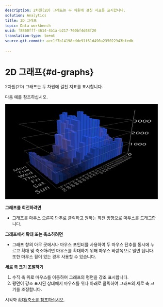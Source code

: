 ```yaml
---
description: 2차원(2D) 그래프는 두 차원에 걸친 지표를 표시합니다.
solution: Analytics
title: 2D 그래프
topic: Data workbench
uuid: f8860fff-4614-4b1a-b217-760bf4d48f20
translation-type: tm+mt
source-git-commit: aec1f7b14198cdde91f61d490a235022943bfedb

---
```



# 2D 그래프{#d-graphs}

2차원(2D) 그래프는 두 차원에 걸친 지표를 표시합니다.

다음 예를 참조하십시오.

![](assets/vis_2DGraph.png)

**그래프를 회전하려면**

* 그래프를 마우스 오른쪽 단추로 클릭하고 원하는 회전 방향으로 마우스를 드래그합니다.

**그래프에서 확대 또는 축소하려면**

* 그래프 창의 아무 곳에서나 마우스 포인터를 사용하여 두 마우스 단추를 동시에 누르고 확대 및 축소하려면 마우스를 확대하기 위해 마우스 바깥쪽으로 밀면 됩니다. 또한 마우스 휠이 있는 경우 사용할 수 있습니다.

**세로 축 크기 조절하기**

1. 수직 축 위로 마우스를 이동하여 그래프의 평면을 강조 표시합니다.
1. 평면이 강조 표시된 상태에서 마우스를 위나 아래로 클릭하여 그래프의 세로 축 크기를 조정합니다.

시각화 [확대/축소를 참조하십시오](../../../../home/c-get-started/c-vis/c-zoom-vis.md#concept-7e33670bb5344f78a316f1a84cc20530).
